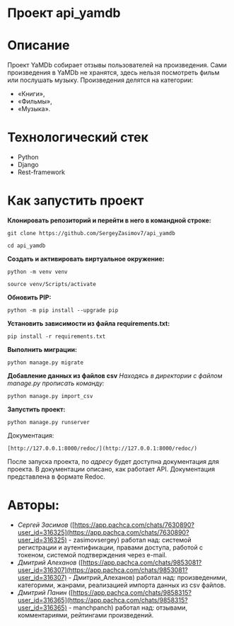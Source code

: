 # Проект api_yamdb
# **Описание**
Проект YaMDb собирает отзывы пользователей на произведения.
Сами произведения в YaMDb не хранятся, здесь нельзя посмотреть фильм или послушать музыку.
Произведения делятся на категории: 
 - «Книги»,
 - «Фильмы»,
 - «Музыка».
# **Технологический стек**
 - Python
 - Django
 - Rest-framework
# **Как запустить проект**
 **Клонировать репозиторий и перейти в него в командной строке:**
```
git clone https://github.com/SergeyZasimov7/api_yamdb   
```
```
cd api_yamdb
```
 **Cоздать и активировать виртуальное окружение:**
```
python -m venv venv
```
```
source venv/Scripts/activate
```
 **Обновить PIP:**
```
python -m pip install --upgrade pip
```
 **Установить зависимости из файла requirements.txt:**
```
pip install -r requirements.txt
```
 **Выполнить миграции:**
```
python manage.py migrate
```
 **Добавление данных из файлов csv**
_Находясь в директории с файлом manage.py прописать команду:_
```
python manage.py import_csv
```
 **Запустить проект:**
```
python manage.py runserver
```
Документация:
```
[http://127.0.0.1:8000/redoc/](http://127.0.0.1:8000/redoc/) 
```
После запуска проекта, по _адресу_ будет доступна документация для проекта. В документации описано, как работает API. Документация представлена в формате Redoc.
# **Авторы:**
 - _Сергей Засимов_ ([https://app.pachca.com/chats/7630890?user_id=316325](https://app.pachca.com/chats/7630890?user_id=316325) - zasimovsergey) работал над: системой регистрации и аутентификации, правами доступа, работой с токеном, системой подтверждения через e-mail.
 - _Дмитрий Алеханов_ ([https://app.pachca.com/chats/9853081?user_id=316307](https://app.pachca.com/chats/9853081?user_id=316307) - Дмитрий_Алеханов) работал над: произведеними, категорими, жанрами, реализацией импорта данных из csv файлов.
 - _Дмитрий Панин_ ([https://app.pachca.com/chats/9858315?user_id=316365](https://app.pachca.com/chats/9858315?user_id=316365) - manchpanch) работал над: отзывами, комментариями, рейтингами произведений.

